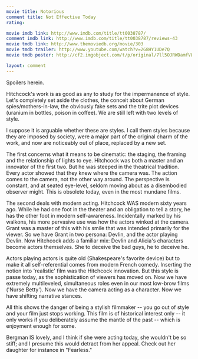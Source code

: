 ```yaml
---
movie title: Notorious
comment title: Not Effective Today
rating: 

movie imdb link: http://www.imdb.com/title/tt0038787/
comment imdb link: http://www.imdb.com/title/tt0038787/reviews-43
movie tmdb link: http://www.themoviedb.org/movie/303
movie tmdb trailer: http://www.youtube.com/watch?v=2G8HY1UDe7Q
movie tmdb poster: http://cf2.imgobject.com/t/p/original/7ll5OJRWDamfVLPnXKKhHWWoHz0.jpg

layout: comment
---
```


Spoilers herein.

Hitchcock's work is as good as any to study for the impermanence of style. Let's completely set aside the clothes, the conceit about German spies/mothers-in-law, the obviously fake sets and the trite plot devices (uranium in bottles, poison in coffee). We are still left with two levels of style. 

I suppose it is arguable whether these are styles. I call them styles because they are imposed by society, were a major part of the original charm of the work, and now are noticeably out of place, replaced by a new set.

The first concerns what it means to be cinematic: the staging, the framing and the relationship of lights to eye. Hitchcock was both a master and an innovator of the first two. But he was steeped in the theatrical tradition. Every actor showed that they knew where the camera was. The action comes to the camera, not the other way around. The perspective is constant, and at seated eye-level, seldom moving about as a disembodied observer might. This is obsolete today, even in the most mundane films. 

The second deals with modern acting. Hitchcock WAS modern sixty years ago. While he had one foot in the theater and an obligation to tell a story, he has the other foot in modern self-awareness. Incidentally marked by his walkons, his more pervasive use was how the actors winked at the camera. Grant was a master of this with his smile that was intended primarily for the viewer. So we have Grant in two persona: Devlin, and the actor playing Devlin. Now Hitchcock adds a familiar mix: Devlin and Alicia's characters become actors themselves. She to deceive the bad guys, he to deceive he.

Actors playing actors is quite old (Shakespeare's favorite device) but to make it all self-referential comes from modern French comedy. Inserting the notion into 'realistic' film was the Hitchcock innovation. But this style is passe today, as the sophistication of viewers has moved on. Now we have extremely multileveled, simultaneous roles even in our most low-brow films ('Nurse Betty'). Now we have the camera acting as a character. Now we have shifting narrative stances.

All this shows the danger of being a stylish filmmaker -- you go out of style and your film just stops working. This film is of historical interest only -- it only works if you deliberately assume the mantle of the past -- which is enjoyment enough for some.

Bergman IS lovely, and I think if she were acting today, she wouldn't be so stiff; and I presume this would detract from her appeal. Check out her daughter for instance in "Fearless."